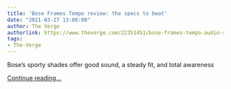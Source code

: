 ```yaml
---
title: 'Bose Frames Tempo review: the specs to beat'
date: "2021-03-27 13:00:00"
author: The Verge
authorlink: https://www.theverge.com/22351451/bose-frames-tempo-audio-sunglasses-review-features
tags:
- The-Verge
---
```

<p>Bose’s sporty shades offer good sound, a steady fit, and total awareness</p>
  <p>
    <a href="https://www.theverge.com/22351451/bose-frames-tempo-audio-sunglasses-review-features">Continue reading&hellip;</a>
  </p>